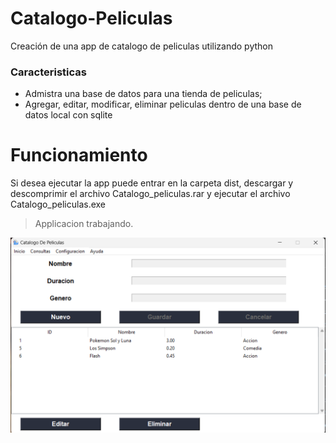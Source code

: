 # Catalogo-Peliculas
Creación de una app de catalogo de peliculas utilizando python 

### Caracteristicas

- Admistra una base de datos para una tienda de peliculas;
- Agregar, editar, modificar, eliminar peliculas dentro de una base de datos local con sqlite


# Funcionamiento
Si desea ejecutar la app puede entrar en la carpeta dist, descargar y descomprimir
el archivo Catalogo_peliculas.rar y ejecutar el archivo Catalogo_peliculas.exe

> Applicacion trabajando.

![](https://github.com/JEstivenA/Catalogo-Peliculas/blob/1500d36f7d379a22d96297f08f673e197dd81d92/Catalogo%20Peliculas.png)
